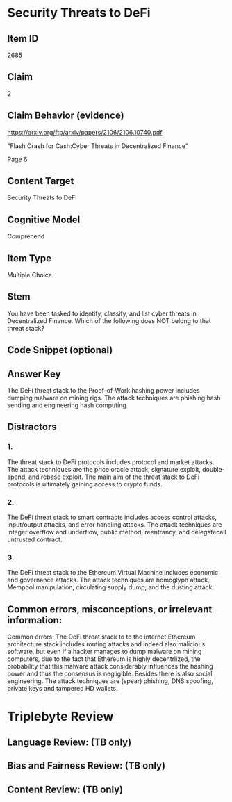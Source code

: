 #  Security Threats to DeFi

## Item ID
2685

## Claim
2

## Claim Behavior (evidence)
https://arxiv.org/ftp/arxiv/papers/2106/2106.10740.pdf

"Flash Crash for Cash:Cyber Threats in Decentralized Finance"

Page 6

## Content Target
Security Threats to DeFi

## Cognitive Model
Comprehend

## Item Type
Multiple Choice

## Stem
You have been tasked to identify, classify, and list cyber threats in Decentralized Finance. Which of the following does NOT belong to that threat stack?

## Code Snippet (optional)

## Answer Key
The DeFi threat stack to the Proof-of-Work hashing power includes dumping malware on mining rigs. The attack techniques are phishing hash sending and engineering hash computing.

## Distractors
### 1.
The threat stack to DeFi protocols includes protocol and market attacks. The attack techniques are the price oracle attack, signature exploit, double-spend, and rebase exploit. The main aim of the threat stack to DeFi protocols is ultimately gaining access to crypto funds.

### 2.
The DeFi threat stack to smart contracts includes access control attacks, input/output attacks, and error handling attacks. The attack techniques are integer overflow and underflow, public method, reentrancy, and delegatecall untrusted contract.

### 3.
The DeFi threat stack to the Ethereum Virtual Machine includes economic and governance attacks. The attack techniques are homoglyph attack, Mempool manipulation, circulating supply dump, and the dusting attack.

## Common errors, misconceptions, or irrelevant information:
Common errors:
The DeFi threat stack to to the internet Ethereum architecture stack includes routing attacks and indeed also malicious software, but even if a hacker manages to dump malware on mining computers, due to the fact that Ethereum is highly decentrlized, the probability that this malware attack considerably influences the hashing power and thus the consensus is negligible. Besides there is also social engineering. The attack techniques are (spear) phishing, DNS spoofing, private keys and tampered HD wallets.

# Triplebyte Review

## Language Review: (TB only)

## Bias and Fairness Review: (TB only)

## Content Review: (TB only)

